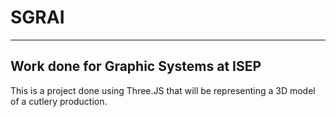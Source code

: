 # SGRAI
***
## Work done for Graphic Systems at ISEP

This is a project done using Three.JS that will be representing a 3D model of a cutlery production.
